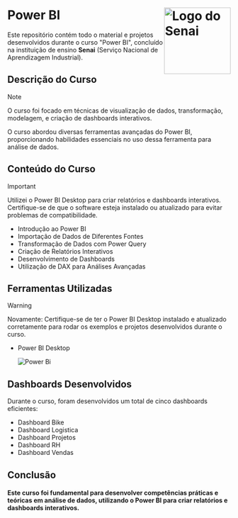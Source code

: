 # Power BI <a href="https://sp.senai.br" target="_blank"><img src="https://upload.wikimedia.org/wikipedia/commons/thumb/8/8c/SENAI_S%C3%A3o_Paulo_logo.png/1200px-SENAI_S%C3%A3o_Paulo_logo.png" alt="Logo do Senai" width="150" align="right"/></a>

Este repositório contém todo o material e projetos desenvolvidos durante o curso "Power BI", concluído na instituição de ensino **Senai** (Serviço Nacional de Aprendizagem Industrial).

## Descrição do Curso

> [!NOTE]
> O curso foi focado em técnicas de visualização de dados, transformação, modelagem, e criação de dashboards interativos.

O curso abordou diversas ferramentas avançadas do Power BI, proporcionando habilidades essenciais no uso dessa ferramenta para análise de dados.

## Conteúdo do Curso

> [!IMPORTANT]
> Utilizei o Power BI Desktop para criar relatórios e dashboards interativos. Certifique-se de que o software esteja instalado ou atualizado para evitar problemas de compatibilidade.

- Introdução ao Power BI
- Importação de Dados de Diferentes Fontes
- Transformação de Dados com Power Query
- Criação de Relatórios Interativos
- Desenvolvimento de Dashboards
- Utilização de DAX para Análises Avançadas

## Ferramentas Utilizadas

> [!WARNING]
> Novamente: Certifique-se de ter o Power BI Desktop instalado e atualizado corretamente para rodar os exemplos e projetos desenvolvidos durante o curso.

- Power BI Desktop
  
  ![Power Bi](https://img.shields.io/badge/power_bi-F2C811?style=for-the-badge&logo=powerbi&logoColor=black)

## Dashboards Desenvolvidos

Durante o curso, foram desenvolvidos um total de cinco dashboards eficientes:

- Dashboard Bike
- Dashboard Logistica
- Dashboard Projetos
- Dashboard RH
- Dashboard Vendas

## Conclusão

#### Este curso foi fundamental para desenvolver competências práticas e teóricas em análise de dados, utilizando o Power BI para criar relatórios e dashboards interativos.
